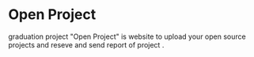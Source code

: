 
# Open Project

graduation project "Open Project" is website to upload your open source projects 
and reseve and send report of project .